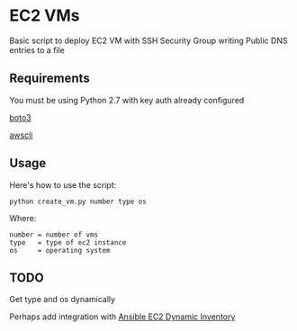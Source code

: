 EC2 VMs
===============

Basic script to deploy EC2 VM with SSH Security Group writing Public DNS entries to a file


Requirements
------------

You must be using Python 2.7 with key auth already configured


[boto3](https://boto3.amazonaws.com/v1/documentation/api/latest/index.html)


[awscli](https://pypi.org/project/awscli)


Usage
--------------

Here's how to use the script:
 
    python create_vm.py number type os

Where:

    number = number of vms
    type   = type of ec2 instance
    os     = operating system

TODO
------------
Get type and os dynamically

Perhaps add integration with [Ansible EC2 Dynamic Inventory](https://raw.github.com/ansible/ansible/devel/contrib/inventory/ec2.py)
